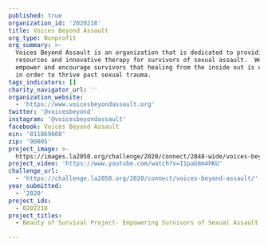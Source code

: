 ```yaml
---
published: true
organization_id: '2020218'
title: Voices Beyond Assault
org_type: Nonprofit
org_summary: >-
  Voices Beyond Assault is an organization that is dedicated to providing aid,
  resources and innovative therapy for survivors of sexual assault.  We aim to
  empower and encourage survivors that healing from the inside out is essential
  in order to thrive past sexual trauma.
tags_indicators: []
charity_navigator_url: ''
organization_website:
  - 'https://www.voicesbeyondassault.org'
twitter: '@voicesbeyond'
instagram: '@voicesbeyondassault'
facebook: Voices Beyond Assault
ein: '811869608'
zip: '90005'
project_image: >-
  https://images.la2050.org/challenge/2020/connect/2048-wide/voices-beyond-assault.jpg
project_video: 'https://www.youtube.com/watch?v=I1pab8m4hKU'
challenge_url:
  - 'https://challenge.la2050.org/2020/connect/voices-beyond-assault/'
year_submitted:
  - '2020'
project_ids:
  - 0202218
project_titles:
  - Beauty of Survival Project- Empowering Survivors of Sexual Assault

---
```

